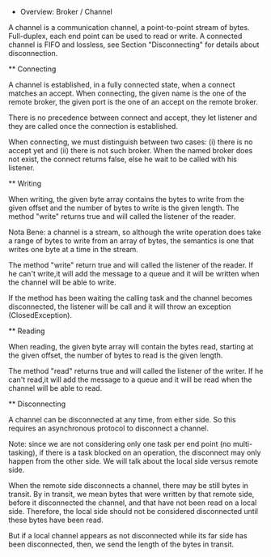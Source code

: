 
* Overview: Broker / Channel

A channel is a communication channel, a point-to-point stream of bytes.
Full-duplex, each end point can be used to read or write.
A connected channel is FIFO and lossless, see Section "Disconnecting"
for details about disconnection.

** Connecting

A channel is established, in a fully connected state, when a connect 
matches an accept. When connecting, the given name is the one of the remote broker, the given port is the one of an accept on the remote broker.

There is no precedence between connect and accept, they let listener and they are called once the connection is established.

When connecting, we must distinguish between two cases:
(i) there is no accept yet and (ii) there is not such broker. 
When the named broker does not exist, the connect returns false, else he wait to be called with his listener.

** Writing

When writing, the given byte array contains the bytes to write from the given offset and the number of bytes to write is the given length.
The method "write" returns true and will called the listener of the reader.

Nota Bene: a channel is a stream, so although the write operation does take a range of bytes to write from an array of bytes, the semantics is one that writes one byte at a time in the stream.

The method "write" return true and will called the listener of the reader.
If he can't write,it will add  the message to a queue and it will be written when the channel will be able to write.

If the method has been waiting the calling task and the channel becomes disconnected, the listener will be call and it will throw an exception (ClosedException).

** Reading

When reading, the given byte array will contain the bytes read,
starting at the given offset, the number of bytes to read is the
given length.

The method "read" returns true and will called the listener of the writer.
If he can't read,it will add  the message to a queue and it will be read when the channel will be able to read.

** Disconnecting

A channel can be disconnected at any time, from either side. So this requires an asynchronous protocol to disconnect a channel.

Note: since we are not considering only one task per end point (no multi-tasking), if there is a task blocked on an operation, the disconnect may only happen from the other side. We will talk about the local side versus remote side.

When the remote side disconnects a channel, there may be still bytes in transit.
By in transit, we mean bytes that were written by that remote side, before it disconnected the channel, and that have not been read on a local side. 
Therefore, the local side should not be considered disconnected until these bytes have been read. 

But if a local channel appears as not disconnected while its far side has been disconnected, then, we send the length of the bytes in transit.